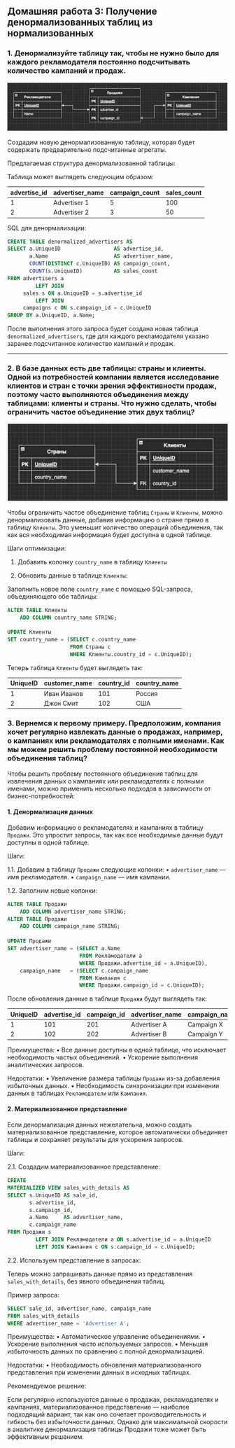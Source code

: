 ## Домашняя работа 3: Получение денормализованных таблиц из нормализованных

### 1. Денормализуйте таблицу так, чтобы не нужно было для каждого рекламодателя постоянно подсчитывать количество кампаний и продаж.

![Таблица_1.jpeg](%D0%A2%D0%B0%D0%B1%D0%BB%D0%B8%D1%86%D0%B0_1.jpeg)

Создадим новую денормализованную таблицу, которая будет содержать предварительно подсчитанные агрегаты.

Предлагаемая структура денормализованной таблицы:

Таблица может выглядеть следующим образом:

| advertise_id | advertiser_name | campaign_count | sales_count |
|--------------|-----------------|----------------|-------------|
| 1            | Advertiser 1    | 5              | 100         |
| 2            | Advertiser 2    | 3              | 50          |

SQL для денормализации:

```sql
CREATE TABLE denormalized_advertisers AS
SELECT a.UniqueID                 AS advertise_id,
       a.Name                     AS advertiser_name,
       COUNT(DISTINCT c.UniqueID) AS campaign_count,
       COUNT(s.UniqueID)          AS sales_count
FROM advertisers a
         LEFT JOIN
     sales s ON a.UniqueID = s.advertise_id
         LEFT JOIN
     campaigns c ON s.campaign_id = c.UniqueID
GROUP BY a.UniqueID, a.Name;
```

После выполнения этого запроса будет создана новая таблица `denormalized_advertisers`, где для каждого рекламодателя указано заранее подсчитанное количество кампаний и продаж.

---

### 2. В базе данных есть две таблицы: страны и клиенты. Одной из потребностей компании является исследование клиентов и стран с точки зрения эффективности продаж, поэтому часто выполняются объединения между таблицами: клиенты и страны. Что нужно сделать, чтобы ограничить частое объединение этих двух таблиц?

![Таблица_2.jpeg](%D0%A2%D0%B0%D0%B1%D0%BB%D0%B8%D1%86%D0%B0_2.jpeg)

Чтобы ограничить частое объединение таблиц `Страны` и `Клиенты`, можно денормализовать данные, добавив информацию о стране прямо в таблицу `Клиенты`. Это уменьшит количество операций объединения, так как вся необходимая информация будет доступна в одной таблице.

Шаги оптимизации:

1. Добавить колонку `country_name` в таблицу `Клиенты`

2. Обновить данные в таблице `Клиенты`:

Заполнить новое поле `country_name` с помощью SQL-запроса, объединяющего обе таблицы:

```sql
ALTER TABLE Клиенты
    ADD COLUMN country_name STRING;

UPDATE Клиенты
SET country_name = (SELECT c.country_name
                    FROM Страны c
                    WHERE Клиенты.country_id = c.UniqueID);
```

Теперь таблица `Клиенты` будет выглядеть так:

| UniqueID | customer_name | country_id | country_name |
|----------|---------------|------------|--------------|
| 1        | Иван Иванов   | 101        | Россия       |
| 2        | Джон Смит     | 102        | США          |

### 3. Вернемся к первому примеру. Предположим, компания хочет регулярно извлекать данные о продажах, например, о кампаниях или рекламодателях с полными именами. Как мы можем решить проблему постоянной необходимости объединения таблиц?

Чтобы решить проблему постоянного объединения таблиц для извлечения данных о кампаниях или рекламодателях с полными именами, можно применить несколько подходов в зависимости от бизнес-потребностей:

#### 1. Денормализация данных

Добавим информацию о рекламодателях и кампаниях в таблицу `Продажи`. Это упростит запросы, так как все необходимые данные будут доступны в одной таблице.

Шаги:

1.1. Добавим в таблицу `Продажи` следующие колонки:
• `advertiser_name` — имя рекламодателя.
• `campaign_name` — имя кампании.

1.2. Заполним новые колонки:

```sql
ALTER TABLE Продажи
    ADD COLUMN advertiser_name STRING;
ALTER TABLE Продажи
    ADD COLUMN campaign_name STRING;

UPDATE Продажи
SET advertiser_name = (SELECT a.Name
                       FROM Рекламодатели a
                       WHERE Продажи.advertise_id = a.UniqueID),
    campaign_name   = (SELECT c.campaign_name
                       FROM Кампания c
                       WHERE Продажи.campaign_id = c.UniqueID);
```

После обновления данные в таблице `Продажи` будут выглядеть так:

| UniqueID | advertise_id | campaign_id | advertiser_name | campaign_name |
|----------|--------------|-------------|-----------------|---------------|
| 1        | 101          | 201         | Advertiser A    | Campaign X    |
| 2        | 102          | 202         | Advertiser B    | Campaign Y    |

Преимущества:
• Все данные доступны в одной таблице, что исключает необходимость частых объединений.
• Ускорение выполнения аналитических запросов.

Недостатки:
• Увеличение размера таблицы `Продажи` из-за добавления избыточных данных.
• Необходимость синхронизации при изменении данных в таблицах `Рекламодатели` или `Кампания`.

#### 2. Материализованное представление

Если денормализация данных нежелательна, можно создать материализованное представление, которое автоматически объединяет таблицы и сохраняет результаты для ускорения запросов.

Шаги:

2.1. Создадим материализованное представление:

```sql
CREATE
MATERIALIZED VIEW sales_with_details AS
SELECT s.UniqueID AS sale_id,
       s.advertise_id,
       s.campaign_id,
       a.Name     AS advertiser_name,
       c.campaign_name
FROM Продажи s
         LEFT JOIN Рекламодатели a ON s.advertise_id = a.UniqueID
         LEFT JOIN Кампания c ON s.campaign_id = c.UniqueID;
```

2.2. Используем представление в запросах:

Теперь можно запрашивать данные прямо из представления `sales_with_details`, без явного объединения таблиц.

Пример запроса:

```sql
SELECT sale_id, advertiser_name, campaign_name
FROM sales_with_details
WHERE advertiser_name = 'Advertiser A';
```

Преимущества:
• Автоматическое управление объединениями.
• Ускорение выполнения часто используемых запросов.
• Меньшая избыточность данных по сравнению с полной денормализацией.

Недостатки:
• Необходимость обновления материализованного представления при изменении данных в исходных таблицах.

Рекомендуемое решение:

Если регулярно используются данные о продажах, рекламодателях и кампаниях, материализованное представление — наиболее подходящий вариант, так как оно сочетает производительность и гибкость без избыточности данных. Однако для максимальной скорости в аналитике денормализация таблицы Продажи тоже может быть эффективным решением.